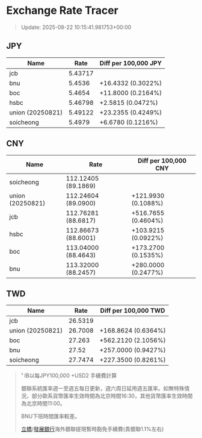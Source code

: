 # Exchange Rate Tracer

> Update: 2025-08-22 10:15:41.981753+00:00

## JPY

| Name             |    Rate | Diff per 100,000 JPY   |
|------------------|---------|------------------------|
| jcb              | 5.43717 |                        |
| bnu              | 5.4536  | +16.4332 (0.3022%)     |
| boc              | 5.4654  | +11.8000 (0.2164%)     |
| hsbc             | 5.46798 | +2.5815 (0.0472%)      |
| union (20250821) | 5.49122 | +23.2355 (0.4249%)     |
| soicheong        | 5.4979  | +6.6780 (0.1216%)      |

## CNY

| Name             | Rate                | Diff per 100,000 CNY   |
|------------------|---------------------|------------------------|
| soicheong        | 112.12405	(89.1869) |                        |
| union (20250821) | 112.24604	(89.0900) | +121.9930 (0.1088%)    |
| jcb              | 112.76281	(88.6817) | +516.7655 (0.4604%)    |
| hsbc             | 112.86673	(88.6001) | +103.9215 (0.0922%)    |
| boc              | 113.04000	(88.4643) | +173.2700 (0.1535%)    |
| bnu              | 113.32000	(88.2457) | +280.0000 (0.2477%)    |

## TWD

| Name             |    Rate | Diff per 100,000 TWD   |
|------------------|---------|------------------------|
| jcb              | 26.5319 |                        |
| union (20250821) | 26.7008 | +168.8624 (0.6364%)    |
| boc              | 27.263  | +562.2120 (2.1056%)    |
| bnu              | 27.52   | +257.0000 (0.9427%)    |
| soicheong        | 27.7474 | +227.3500 (0.8261%)    |


> ¹ IB以每JPY100,000 +USD2 手續費計算
>
> 銀聯系統匯率週一至週五每日更新，週六周日延用週五匯率。如無特殊情況，部分歐系貨幣匯率生效時間為北京時間16:30，其他貨幣匯率生效時間為北京時間11:00。
>
> BNU下班時間匯率較差。
>
> [立橋](https://www.wlbank.com.mo/uploads/ueditor/file/20181211/1544536513900230.pdf)/[發展銀行](https://www.mdb.com.mo/Service_Charges_20230728.pdf)海外銀聯提現暫時豁免手續費(貴銀聯1.1%左右)


